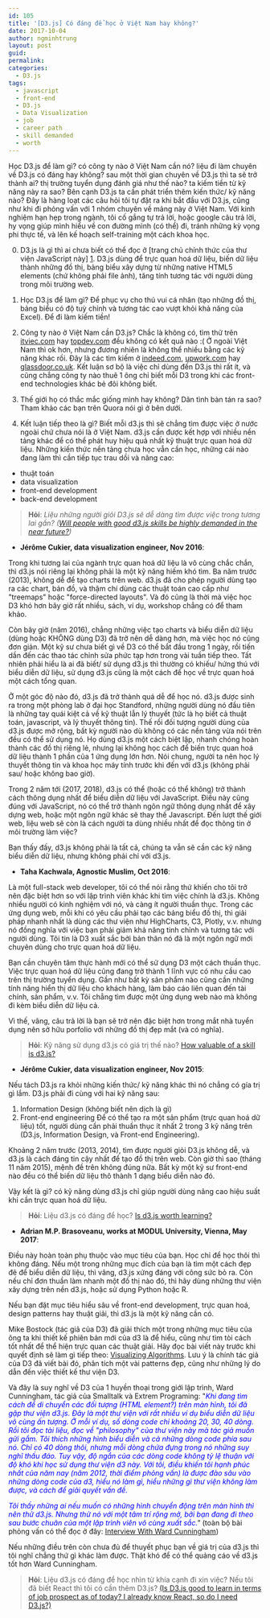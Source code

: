 ```yaml
---
id: 105
title: '[D3.js] Có đáng để học ở Việt Nam hay không?'
date: 2017-10-04
author: ngminhtrung
layout: post
guid: 
permalink: 
categories:
  - D3.js
tags:
  - javascript
  - front-end
  - D3.js
  - Data Visualization
  - job
  - career path
  - skill demanded
  - worth
---
```


Học D3.js để làm gì? có công ty nào ở Việt Nam cần nó? liệu đi làm chuyên về D3.js có đáng hay không? sau một thời gian chuyên về D3.js thì ta sẽ trở thành ai? thị trường tuyển dụng đánh giá như thế nào? ta kiếm tiền từ kỹ năng này ra sao? Bên cạnh D3.js ta cần phát triển thêm kiến thức/ kỹ năng nào? Đây là hàng loạt các câu hỏi tôi tự đặt ra khi bắt đầu với D3.js, cũng như khi đi phỏng vấn với 1 nhóm chuyên về mảng này ở Việt Nam. Với kinh nghiệm hạn hẹp trong ngành, tôi cố gắng tự trả lời, hoặc google câu trả lời, hy vọng giúp mình hiểu về con đường mình (có thể) đi, tránh những kỳ vọng phi thực tế, và lên kế hoạch self-training một cách khoa học. 

0. D3.js là gì thì ai chưa biết có thể đọc ở [trang chủ chính thức của thư viện JavaScript này] [1]. D3.js dùng để trực quan hoá dữ liệu, biến dữ liệu thành những đồ thị, bảng biểu xây dựng từ những native HTML5 elements (chứ không phải file ảnh), tăng tính tương tác với người dùng trong môi trường web. 

1. Học D3.js để làm gì? Để phục vụ cho thú vui cá nhân (tạo những đồ thị, bảng biểu có độ tuỳ chỉnh và tương tác cao vượt khỏi khả năng của Excel). Để đi làm kiếm tiền! 

2. Công ty nào ở Việt Nam cần D3.js? Chắc là không có, tìm thử trên [itviec.com][2] hay [topdev.com][3] đều không có kết quả nào :( Ở ngoài Việt Nam thì ok hơn, nhưng đương nhiên là không thể nhiều bằng các kỹ năng khác rồi. Đây là các tìm kiếm ở [indeed.com][4], [upwork.com][5] hay [glassdoor.co.uk][6]. Kết luận sơ bộ là việc chỉ dùng đến D3.js thì rất ít, và cũng chẳng công ty nào thuê 1 ông chỉ biết mỗi D3 trong khi các front-end technologies khác bẻ đôi không biết. 

3. Thế giới họ có thắc mắc giống mình hay không? Dân tình bàn tán ra sao? Tham khảo các bạn trên Quora nói gì ở bên dưới. 

4. Kết luận tiếp theo là gì? Biết mỗi d3.js thì sẽ chẳng tìm được việc ở nước ngoài chứ chưa nói là ở Việt Nam. d3.js cần được kết hợp với nhiều nền tảng khác để có thể phát huy hiệu quả nhất kỹ thuật trực quan hoá dữ liệu. Những kiến thức nền tảng chưa học vẫn cần học, những cái nào đang làm thì cần tiếp tục trau dồi và nâng cao:
- thuật toán
- data visualization
- front-end development
- back-end development 

> **Hỏi**: *Liệu những người giỏi D3.js sẽ dễ dàng tìm được việc trong tương lai gần? ([Will people with good d3.js skills be highly demanded in the near future?][7])*

- **Jérôme Cukier, data visualization engineer, Nov 2016**:

Trong khi tương lai của ngành trực quan hoá dữ liệu là vô cùng chắc chắn, thì d3.js nói riêng lại không phải là một kỹ năng hiếm khó tìm. Ba năm trước (2013), không dễ để tạo charts trên web. d3.js đã cho phép người dùng tạo ra các chart, bản đồ, và thậm chí dùng các thuật toán cao cấp như "treemaps" hoặc "force-directed layouts". Và đó cũng là thời mà việc học D3 khó hơn bây giờ rất nhiều, sách, ví dụ, workshop chẳng có để tham khảo. 

Còn bây giờ (năm 2016), chẳng những việc tạo charts và biểu diễn dữ liệu (dùng hoặc KHÔNG dùng D3) đã trở nên dễ dàng hơn, mà việc học nó cũng đơn giản. Một kỹ sư chưa biết gì về D3 có thể bắt đầu trong 1 ngày, rồi tiến dần đến các thao tác chỉnh sửa phức tạp hơn trong vài tuần tiếp theo. Tất nhiên phải hiểu là ai đã biết/ sử dụng d3.js thì thường có khiếu/ hứng thú với biểu diễn dữ liệu, sử dụng d3.js cũng là một cách để học về trực quan hoá một cách tổng quan. 
 
Ở một góc độ nào đó, d3.js đã trở thành quá dễ để học nó. d3.js được sinh ra trong một phòng lab ở đại học Standford, những người dùng nó đầu tiên là những tay quái kiệt cả về kỹ thuật lẫn lý thuyết (tức là họ biết cả thuật toán, javascript, và lý thuyết thông tin). Thế rồi đối tượng người dùng của d3.js được mở rộng, bất kỳ người nào dù không có các nền tảng vừa nói trên đều có thể sử dụng nó. Họ dùng d3.js một cách biệt lập, nhanh chóng hoàn thành các đồ thị riêng lẻ, nhưng lại không học cách để biến trực quan hoá dữ liệu thành 1 phần của 1 ứng dụng lớn hơn. Nói chung, người ta nên học lý thuyết thông tin và khoa học máy tính trước khi đến với d3.js (không phải sau/ hoặc không bao giờ).

Trong 2 năm tới (2017, 2018), d3.js có thể (hoặc có thể không) trở thành cách thông dụng nhất để biểu diễn dữ liệu với JavaScript. Điều này cũng đúng với JavaScript, nó có thể trở thành ngôn ngữ thông dụng nhất để xây dựng web, hoặc một ngôn ngữ khác sẽ thay thế Javascript. Đến lượt thế giới web, liệu web sẽ còn là cách người ta dùng nhiều nhất để đọc thông tin ở môi trường làm việc? 

Bạn thấy đấy, d3.js không phải là tất cả, chúng ta vẫn sẽ cần các kỹ năng biểu diễn dữ liệu, nhưng không phải chỉ với d3.js. 

- **Taha Kachwala, Agnostic Muslim, Oct 2016**:

Là một full-stack web developer, tôi có thể nói rằng thứ khiến cho tôi trở nên đặc biệt hơn so với lập trình viên khác khi tìm việc chính là d3.js. Không nhiều người có kinh nghiệm với nó, và càng ít người thuần thục. Trong các ứng dụng web, mỗi khi có yêu cầu phải tạo các bảng biểu đồ thị, thì giải pháp nhanh nhất là dùng các thư viện như HighCharts, C3, Plotly, v.v. nhưng nó đồng nghĩa với việc bạn phải giảm khả năng tinh chỉnh và tương tác với người dùng. Tôi tin là D3 xuất sắc bởi bản thân nó đã là một ngôn ngữ mới chuyên dùng cho trực quan hoá dữ liệu. 

Bạn cần chuyên tâm thực hành mới có thể sử dụng D3 một cách thuần thục. Việc trực quan hoá dữ liệu cũng đang trở thành 1 lĩnh vực có nhu cầu cao trên thị trường tuyển dụng. Gần như bất kỳ sản phẩm nào cũng cần những tính năng hiển thị dữ liệu cho khách hàng, làm báo cáo liên quan đến tài chính, sản phẩm, v.v. Tôi chẳng tìm được một ứng dụng web nào mà không đi kèm biểu diễn dữ liệu cả.

Vì thế, vâng, câu trả lời là bạn sẽ trở nên đặc biệt hơn trong mắt nhà tuyển dụng nên sở hữu porfolio với những đồ thị đẹp mắt (và có nghĩa).

> **Hỏi**: Kỹ năng sử dụng d3.js có giá trị thế nào? [How valuable of a skill is d3.js?][8]

- **Jérôme Cukier, data visualization engineer, Nov 2015**:

Nếu tách D3.js ra khỏi những kiến thức/ kỹ năng khác thì nó chẳng có gía trị gì lắm. D3.js phải đi cùng với hai kỹ năng sau: 
1. Information Design (không biết nên dịch là gì)
2. Front-end engineering 
Để có thể tạo ra một sản phẩm (trực quan hoá dữ liệu) tốt, người dùng cần phải thuần thục ít nhất 2 trong 3 kỹ năng trên (D3.js, Information Design, và Front-end Engineering).

Khoảng 2 năm trước (2013, 2014), tìm được người giỏi D3.js không dễ, và d3.js là cách đáng tin cậy nhất để tạo đồ thị trên web. Còn giờ thì sao (tháng 11 năm 2015), mệnh đề trên không đúng nữa. Bất kỳ một kỹ sư front-end nào đều có thể biến dữ liệu thô thành 1 dạng biểu diễn nào đó. 

Vậy kết là gì? có kỹ năng dùng d3.js chỉ giúp người dùng nâng cao hiệu suất khi cần trực quan hoá dữ liệu. 

> **Hỏi**: Liệu d3.js có đáng để học? [Is d3.js worth learning?][9]

- **Adrian M.P. Brasoveanu, works at MODUL University, Vienna, May 2017**:

Điều này hoàn toàn phụ thuộc vào mục tiêu của bạn. Học chỉ để học thôi thì không đáng. Nếu một trong những mục đích của bạn là tìm một cách đẹp đẽ để biểu diễn dữ liệu, thì vâng, d3.js xứng đáng với công sức bỏ ra. Còn nếu chỉ đơn thuần làm nhanh một đồ thị nào đó, thì hãy dùng những thư viện xây dựng trên nền d3.js, hoặc sử dụng Python hoặc R. 

Nếu bạn đặt mục tiêu hiểu sâu về front-end development, trực quan hoá, design patterns hay thuật giải, thì d3.js là một kỹ năng cần có. 

Mike Bostock (tác giả của D3) đã giải thích một trong những mục tiêu của ông ta khi thiết kế phiên bản mới của d3 là để hiểu, cũng như tìm tòi cách tốt nhất để thể hiện trực quan các thuật giải. Hãy đọc bài viết này trước khi quyết định sẽ làm gì tiếp theo: [Visualizing Algorithms][10]. Lưu ý là chính tác giả của D3 đã viết bài đó, phân tích một vài patterns đẹp, cũng như những lý do dẫn đến việc thiết kế thư viện D3. 

Và đây là suy nghĩ về D3 của 1 huyền thoại trong giới lập trình, Ward Cunningham, tác giả của Smalltalk và Extrem Programing: "*<span style="color:blue">Khi đang tìm cách để di chuyển các đối tượng (HTML element?) trên màn hình, tôi đã gặp thư viện d3.js. Đây là một thư viện với rất nhiều ví dụ biểu diễn dữ liệu vô cùng ấn tượng. Ở mỗi ví dụ, số dòng code chỉ khoảng 20, 30, 40 dòng. Rồi tôi đọc tài liệu, đọc về "philosophy" của thư viện này mà tác giả muốn gửi gắm. Tôi thích những hình biểu diễn và cả những dòng code phía sau nó. Chỉ có 40 dòng thôi, nhưng mỗi dòng chứa đựng trong nó những suy nghĩ thấu đáo. Tuy vậy, độ ngắn của các dòng code không tỷ lệ thuận với độ khó khi học sử dụng thư viện d3 này. Với tôi, điều khiến tôi hạnh phúc nhất của năm nay (năm 2012, thời điểm phỏng vấn) là được đào sâu vào những dòng code của d3, hiểu nó làm gì, hiểu những gì thư viện không làm được, và cách để giải quyết vấn đề.</span>*

*<span style="color:blue">Tôi thấy những ai nếu muốn có những hình chuyển động trên màn hình thì nên thử d3.js. Nhưng thử nó với một tâm trí rộng mở, bởi bạn đang đi theo sau bước chuân của một lập trình viên vô cùng xuất sắc.</span>"* (toàn bộ bài phỏng vấn có thể đọc ở đây: [Interview With Ward Cunningham][11])

Nếu những điều trên còn chưa đủ để thuyết phục bạn về giá trị của d3.js thì tôi nghĩ chẳng thứ gì khác làm được. Thật khó để có thể quảng cáo về d3.js tốt hơn Ward Cunningham. 


> **Hỏi**: Liệu d3.js có đáng để học nhìn từ khía cạnh đi xin việc? Nếu tôi đã biết React thì tôi có cần thêm D3.js? [(Is D3.js good to learn in terms of job prospect as of today? I already know React, so do I need D3.js?)][12]


[1]: https://d3js.org/
[2]: https://itviec.com/it-jobs/d3.js
[3]: https://topdev.vn/search?q=D3.js&sid=&cid=
[4]: https://www.indeed.com/q-D3-jobs.html
[5]: https://www.upwork.com/o/jobs/browse/skill/d3-js/
[6]: https://www.glassdoor.co.uk/Job/data-visualization-developer-javascript-d3-js-jobs-SRCH_KO0,45.htm
[7]: https://www.quora.com/Will-people-with-good-d3-js-skills-be-highly-demanded-in-the-near-future
[8]: https://www.quora.com/How-valuable-of-a-skill-is-d3-js
[9]: https://www.quora.com/Is-d3-js-worth-learning
[10]: https://bost.ocks.org/mike/algorithms/
[11]: http://www.drdobbs.com/architecture-and-design/interview-with-ward-cunningham/240000393?pgno=4
[12]: https://www.quora.com/Is-D3-js-good-to-learn-in-terms-of-job-prospect-as-of-today-I-already-know-React-so-do-I-need-D3-js